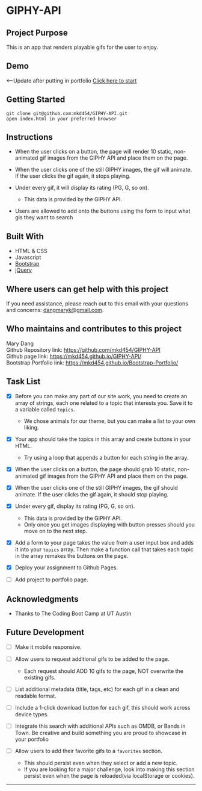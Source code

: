 # GIPHY-API

## Project Purpose 
This is an app that renders playable gifs for the user to enjoy.

## Demo
<img src=''><br> <--Update after putting in portfolio
[Click here to start](https://mkd454.github.io/GIPHY-API/)

## Getting Started 
````
git clone git@github.com:mkd454/GIPHY-API.git
open index.html in your preferred browser
````

## Instructions

* When the user clicks on a button, the page will render 10 static, non-animated gif images from the GIPHY API and place them on the page.

* When the user clicks one of the still GIPHY images, the gif will animate. If the user clicks the gif again, it stops playing.

* Under every gif, it will display its rating (PG, G, so on).
   * This data is provided by the GIPHY API.

* Users are allowed to add onto the buttons using the form to input what gis they want to search

## Built With
- HTML & CSS
- Javascript
- [Bootstrap](https://getbootstrap.com/)
- [jQuery](https://jquery.com/download/)

## Where users can get help with this project
If you need assistance, please reach out to this email with your questions and concerns: <dangmaryk@gmail.com>.

## Who maintains and contributes to this project 
Mary Dang  
Github Repository link: <https://github.com/mkd454/GIPHY-API>  
Github page link: <https://mkd454.github.io/GIPHY-API/>  
Bootstrap Portfolio link: <https://mkd454.github.io/Bootstrap-Portfolio/>

## Task List
- [x] Before you can make any part of our site work, you need to create an array of strings, each one related to a topic that interests you. Save it to a variable called `topics`.
   * We chose animals for our theme, but you can make a list to your own liking.

- [x] Your app should take the topics in this array and create buttons in your HTML.
   * Try using a loop that appends a button for each string in the array.

- [x] When the user clicks on a button, the page should grab 10 static, non-animated gif images from the GIPHY API and place them on the page.

- [x] When the user clicks one of the still GIPHY images, the gif should animate. If the user clicks the gif again, it should stop playing.

- [x] Under every gif, display its rating (PG, G, so on).
   * This data is provided by the GIPHY API.
   * Only once you get images displaying with button presses should you move on to the next step.

- [x] Add a form to your page takes the value from a user input box and adds it into your `topics` array. Then make a function call that takes each topic in the array remakes the buttons on the page.

- [x] Deploy your assignment to Github Pages.

- [ ] Add project to portfolio page.

## Acknowledgments

* Thanks to The Coding Boot Camp at UT Austin

## Future Development
- [ ] Make it mobile responsive.

- [ ] Allow users to request additional gifs to be added to the page.
   * Each request should ADD 10 gifs to the page, NOT overwrite the existing gifs.

- [ ] List additional metadata (title, tags, etc) for each gif in a clean and readable format.

- [ ] Include a 1-click download button for each gif, this should work across device types.

- [ ] Integrate this search with additional APIs such as OMDB, or Bands in Town. Be creative and build something you are proud to showcase in your portfolio

- [ ] Allow users to add their favorite gifs to a `favorites` section.
   * This should persist even when they select or add a new topic.
   * If you are looking for a major challenge, look into making this section persist even when the page is reloaded(via localStorage or cookies).

- - -